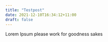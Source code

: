 ```yaml
---
title: "Testpost"
date: 2021-12-10T16:34:12+11:00
draft: false
---
```


Lorem Ipsum please work for goodness sakes